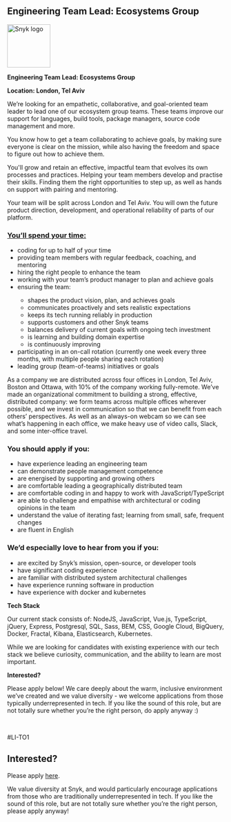 Engineering Team Lead: Ecosystems Group
---

<img src="https://res.cloudinary.com/snyk/image/upload/v1537345894/press-kit/brand/logo-black.png" width="100" alt="Snyk logo" />

<p><strong>Engineering Team Lead: Ecosystems Group</strong></p>
<p><strong>Location: London, Tel Aviv</strong></p>
<p><span style="font-weight: 400;">We’re looking for an empathetic, collaborative, and goal-oriented team leader to lead one of our ecosystem group teams. These teams improve our support for languages, build tools, package managers, source code management and more.</span></p>
<p><span style="font-weight: 400;">You know how to get a team collaborating to achieve goals, by making sure everyone is clear on the mission, while also having the freedom and space to figure out how to achieve them.</span></p>
<p><span style="font-weight: 400;">You'll grow and retain an effective, impactful team that evolves its own processes and practices. Helping your team members develop and practise their skills. Finding them the right opportunities to step up, as well as hands on support with pairing and mentoring.</span></p>
<p><span style="font-weight: 400;">Your team will be split across London and Tel Aviv. You will own the future product direction, development, and operational reliability of parts of our platform.&nbsp;</span></p>
<h3><span style="text-decoration: underline;"><strong>You’ll spend your time:</strong></span></h3>
<ul>
<li style="font-weight: 400;"><span style="font-weight: 400;">coding for up to half of your time</span></li>
<li style="font-weight: 400;"><span style="font-weight: 400;">providing team members with regular feedback, coaching, and mentoring</span></li>
<li style="font-weight: 400;"><span style="font-weight: 400;">hiring the right people to enhance the team</span></li>
<li style="font-weight: 400;"><span style="font-weight: 400;">working with your team’s product manager to plan and achieve goals</span></li>
<li style="font-weight: 400;"><span style="font-weight: 400;">ensuring the team:&nbsp;</span></li>
<ul>
<li style="font-weight: 400;"><span style="font-weight: 400;">shapes the product vision, plan, and achieves goals</span></li>
<li style="font-weight: 400;"><span style="font-weight: 400;">communicates proactively and sets realistic expectations</span></li>
<li style="font-weight: 400;"><span style="font-weight: 400;">keeps its tech running reliably in production</span></li>
<li style="font-weight: 400;"><span style="font-weight: 400;">supports customers and other Snyk teams</span></li>
<li style="font-weight: 400;"><span style="font-weight: 400;">balances delivery of current goals with ongoing tech investment&nbsp;</span></li>
<li style="font-weight: 400;"><span style="font-weight: 400;">is learning and building domain expertise&nbsp;</span></li>
<li style="font-weight: 400;"><span style="font-weight: 400;">is continuously improving</span></li>
</ul>
<li style="font-weight: 400;"><span style="font-weight: 400;">participating in an on-call rotation (currently one week every three months, with multiple people sharing each rotation)</span></li>
<li style="font-weight: 400;"><span style="font-weight: 400;">leading group (team-of-teams) initiatives or goals</span></li>
</ul>
<p><span style="font-weight: 400;">As a company we are distributed across four offices in London, Tel Aviv, Boston and Ottawa, with 10% of the company working fully-remote. We’ve made an organizational commitment to building a strong, effective, distributed company: we form teams across multiple offices wherever possible, and we invest in communication so that we can benefit from each others’ perspectives. As well as an always-on webcam so we can see what’s happening in each office, we make heavy use of video calls, Slack, and some inter-office travel.</span></p>
<h3><strong>You should apply if you:</strong></h3>
<ul>
<li style="font-weight: 400;"><span style="font-weight: 400;">have experience leading an engineering team</span></li>
<li style="font-weight: 400;"><span style="font-weight: 400;">can demonstrate people management competence&nbsp;</span></li>
<li style="font-weight: 400;"><span style="font-weight: 400;">are energised by supporting and growing others</span></li>
<li style="font-weight: 400;"><span style="font-weight: 400;">are comfortable leading a geographically distributed team</span></li>
<li style="font-weight: 400;"><span style="font-weight: 400;">are comfortable coding in and happy to work with JavaScript/TypeScript</span></li>
<li style="font-weight: 400;"><span style="font-weight: 400;">are able to challenge and empathise with architectural or coding opinions in the team</span></li>
<li style="font-weight: 400;"><span style="font-weight: 400;">understand the value of iterating fast; learning from small, safe, frequent changes</span></li>
<li style="font-weight: 400;"><span style="font-weight: 400;">are fluent in English</span></li>
</ul>
<h3><strong>We’d especially love to hear from you if you:</strong></h3>
<ul>
<li style="font-weight: 400;"><span style="font-weight: 400;">are excited by Snyk’s mission, open-source, or developer tools</span></li>
<li style="font-weight: 400;"><span style="font-weight: 400;">have significant coding experience</span></li>
<li style="font-weight: 400;"><span style="font-weight: 400;">are familiar with distributed system architectural challenges</span></li>
<li style="font-weight: 400;"><span style="font-weight: 400;">have experience running software in production</span></li>
<li style="font-weight: 400;"><span style="font-weight: 400;">have experience with docker and kubernetes</span></li>
</ul>
<p><strong>Tech Stack</strong></p>
<p><span style="font-weight: 400;">Our current stack consists of: NodeJS, JavaScript, Vue.js, TypeScript, jQuery, Express, Postgresql, SQL, Sass, BEM, CSS, Google Cloud, BigQuery, Docker, Fractal, Kibana, Elasticsearch, Kubernetes.</span></p>
<p><span style="font-weight: 400;">While we are looking for candidates with existing experience with our tech stack we believe curiosity, communication, and the ability to learn are most important.</span></p>
<p><strong>Interested?</strong></p>
<p><span style="font-weight: 400;">Please apply below! We care deeply about the warm, inclusive environment we’ve created and we value diversity - we welcome applications from those typically underrepresented in tech. If you like the sound of this role, but are not totally sure whether you’re the right person, do apply anyway :)</span></p>
<p>&nbsp;</p>
<p><span style="font-weight: 400;">#LI-TO1</span></p>

Interested?
---

Please apply [here](https://boards.greenhouse.io/snyk/jobs/4635130002#app).

We value diversity at Snyk, and would particularly encourage applications from those who are traditionally underrepresented in tech.
If you like the sound of this role, but are not totally sure whether you’re the right person, please apply anyway!
